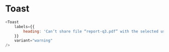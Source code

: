 # Toast

```javascript
<Toast
	labels={{
		heading: 'Can’t share file “report-q3.pdf” with the selected users.',
	}}
	variant="warning"
/>
```
